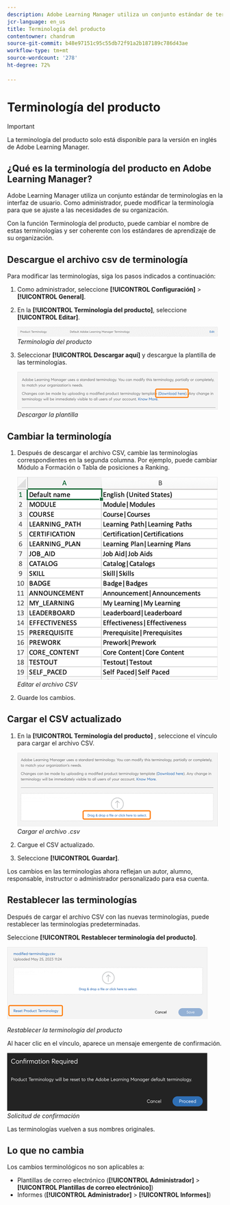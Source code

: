 ```yaml
---
description: Adobe Learning Manager utiliza un conjunto estándar de terminologías en la interfaz de usuario. Como administrador, puede modificar la terminología para que se ajuste a las necesidades de su organización.
jcr-language: en_us
title: Terminología del producto
contentowner: chandrum
source-git-commit: b48e97151c95c55db72f91a2b187189c786d43ae
workflow-type: tm+mt
source-wordcount: '278'
ht-degree: 72%

---
```


# Terminología del producto

>[!IMPORTANT]
>
>La terminología del producto solo está disponible para la versión en inglés de Adobe Learning Manager.

## ¿Qué es la terminología del producto en Adobe Learning Manager?

Adobe Learning Manager utiliza un conjunto estándar de terminologías en la interfaz de usuario. Como administrador, puede modificar la terminología para que se ajuste a las necesidades de su organización.

Con la función Terminología del producto, puede cambiar el nombre de estas terminologías y ser coherente con los estándares de aprendizaje de su organización.

## Descargue el archivo csv de terminología

Para modificar las terminologías, siga los pasos indicados a continuación:

1. Como administrador, seleccione **[!UICONTROL Configuración]** > **[!UICONTROL General]**.
1. En la **[!UICONTROL Terminología del producto]**, seleccione **[!UICONTROL Editar]**.

   ![](assets/product-terminology-settings.png)
   _Terminología del producto_

1. Seleccionar **[!UICONTROL Descargar aquí]** y descargue la plantilla de las terminologías.

   ![](assets/download-here-pt.png)
   _Descargar la plantilla_

## Cambiar la terminología

1. Después de descargar el archivo CSV, cambie las terminologías correspondientes en la segunda columna. Por ejemplo, puede cambiar Módulo a Formación o Tabla de posiciones a Ranking.

   ![](assets/csv-product-terminology.png)
   _Editar el archivo CSV_

1. Guarde los cambios.

## Cargar el CSV actualizado

1. En la **[!UICONTROL Terminología del producto]** , seleccione el vínculo para cargar el archivo CSV.

   ![](assets/update-the-csv.png)
   _Cargar el archivo .csv_

1. Cargue el CSV actualizado.
1. Seleccione **[!UICONTROL Guardar]**.

Los cambios en las terminologías ahora reflejan un autor, alumno, responsable, instructor o administrador personalizado para esa cuenta.

## Restablecer las terminologías

Después de cargar el archivo CSV con las nuevas terminologías, puede restablecer las terminologías predeterminadas.

Seleccione **[!UICONTROL Restablecer terminología del producto]**.

![](assets/reset-the-terminology.png)

_Restablecer la terminología del producto_

Al hacer clic en el vínculo, aparece un mensaje emergente de confirmación.

![](assets/confirmation.png)
_Solicitud de confirmación_

Las terminologías vuelven a sus nombres originales.

## Lo que no cambia

Los cambios terminológicos no son aplicables a:

* Plantillas de correo electrónico (**[!UICONTROL Administrador]** > **[!UICONTROL Plantillas de correo electrónico]**)
* Informes (**[!UICONTROL Administrador]** > **[!UICONTROL Informes]**)

